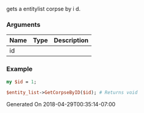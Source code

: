 gets a entitylist corpse by i d.
### Arguments
**Name**|**Type**|**Description**
:---|:---|:---
id||

### Example

```perl
my $id = 1;

$entity_list->GetCorpseByID($id); # Returns void
```


Generated On 2018-04-29T00:35:14-07:00